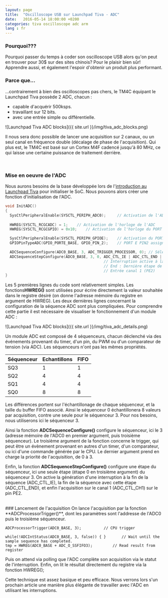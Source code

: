 ```yaml
---
layout: page
title:  "Oscilloscope USB sur Launchpad Tiva - ADC"
date:   2016-05-14 18:00:00 +0200
categories: tiva oscilloscope adc arm
lang : fr
---
```


### Pourquoi???
Pourquoi passer du temps à coder son oscilloscope USB alors qu'on peut en trouver pour 30$ sur des sites chinois? Pour le plaisir bien sûr! Apprendre aussi, et également l'espoir d'obtenir un produit plus performant.

### Parce que...
...contrairement à bien des oscilloscopes pas chers, le TM4C équipant le Launchpad Tiva possède 2 ADC, chacun :

* capable d'acquérir 500ksps.
* travaillant sur 12 bits.
* avec une entrée simple ou différentielle.

![Launchpad Tiva ADC blocks]({{ site.url }}/img/tiva_adc_blocks.png)

Il nous sera donc possible de lancer une acquisition sur 2 canaux, ou un seul canal en fréquence double (décalage de phase de l'acquisition).
Qui plus est, le TM4C est basé sur un Cortex M4F cadencé jusqu'à 80 MHz, ce qui laisse une certaine puissance de traitement derrière.

<br/>

### Mise en oeuvre de l'ADC
Nous aurons besoins de la base développée lors de l'[introduction au Launchpad Tiva](http://www.coolem.tech/launchpad/tiva/keil/arm/2016/05/14/Tiva-armcc.html) pour initialiser le SoC. Nous pouvons alors créer une fonction d'initialisation de l'ADC.

```c
void InitADC()
{
  SysCtlPeripheralEnable(SYSCTL_PERIPH_ADC0);     // Activation de l'ADC
	
  HWREG(SYSCTL_RCGCADC) = 1;	// Activation de l'horloge de l'ADC
  HWREG(SYSCTL_RCGCGPIO) = 0x10;	// Activation de l'horloge du PORT E

  SysCtlPeripheralEnable(SYSCTL_PERIPH_GPIOE);    // Activation du PORT E
  GPIOPinTypeADC(GPIO_PORTE_BASE, GPIO_PIN_2);    // PORT E PIN2 assigné à l'ADC

  ADCSequenceConfigure(ADC0_BASE, 3, ADC_TRIGGER_PROCESSOR, 0);	// Sélection du séquenceur 3, trigger par processeur 
  ADCSequenceStepConfigure(ADC0_BASE, 3, 0, ADC_CTL_IE | ADC_CTL_END | ADC_CTL_CH1);	// Config du séquenceur 3
  											// Interruption active à la fin de la séquence
  											// End : Dernière étape de la séquence 
  											// Entrée canal 1 (PE2)
}
```

Les 5 premières lignes du code sont relativement simples. Les fonctions**HWREG()** sont utilisées pour écrire directement la valeur souhaitée dans le registre désiré (on donne l'adresse mémoire du registre en argument de HWREG).
Les deux dernières lignes concernant la configuration de la séquence ADC sont plus compliquées. Pour comprendre cette partie il est nécessaire de visualiser le fonctionnement d'un module ADC :

![Launchpad Tiva ADC blocks]({{ site.url }}/img/tiva_adc_details.png)

Un module ADC est composé de 4 séquenceurs, chacun déclenché via des événements provenant du timer, d'un pin, du PWM ou d'un comparateur de tension (via ADC). Les séquenceurs n'ont pas les mêmes propriétés.

|Séquenceur | Echantillons | FIFO |
|-----------|--------------|------|
|SQ3        | 1            |  1   |
|SQ2 | 4 | 4 |
|SQ1 | 4 | 4 |
|SQ0 | 8 | 8 |

Les différences portent sur l'échantillonage de chaque séquenceur, et la taille du buffer FIFO associé. Ainsi le séquenceur 0 échantillonera 8 valeurs par acquisition, contre une seule pour le séquenceur 3. Pour nos besoins, nous utiliserons ici le séquenceur 3.

Ainsi la fonction **ADCSequenceConfigure()** configure le séquenceur, ici le 3 (adresse mémoire de l'ADC0 en premier argument, puis troisième séquenceur).
Le troisième argument de la fonction concerne le trigger, qui peut être un évènement provenant en autres d'un timer, d'un comparateur, ou ici d'une commande générée par le CPU.
Le dernier argument prend en charge la priorité de l'acquisition, de 0 à 3.

Enfin, la fonction **ADCSequenceStepConfigure()** configure une étape du séquenceur, ici une seule étape (étape 0 en troisième argument) du séquenceur 3. On active la génération d'une interruption à la fin de la séquence (ADC_CTL_IE), la fin de la séquence avec cette étape (ADC_CTL_END), et enfin l'acquisition sur le canal 1 (ADC_CTL_CH1) sur le pin PE2.


<br/>
### Lancement de l'acquisition
On lance l'acquisition par la fonction **ADCProcessorTrigger()**, dont les paramètres sont l'addresse de l'ADC0 puis le troisième séquenceur.

```
ADCProcessorTrigger(ADC0_BASE, 3);			// CPU trigger

while(!ADCIntStatus(ADC0_BASE, 3, false)) { }		// Wait until the sample sequence has completed.
tmp = HWREG(ADC0_BASE + ADC_O_SSFIFO3);			// Read result from register
```

Puis on attend via polling que l'ADC complète son acquisition via le statut de l'interruption.
Enfin, on lit le résultat directement du registre via la fonction HWREG();

Cette technique est assez basique et peu efficace. Nous verrons lors s'un prochain article une manière plus élégante de travailler avec l'ADC en utilisant les interruptions.

